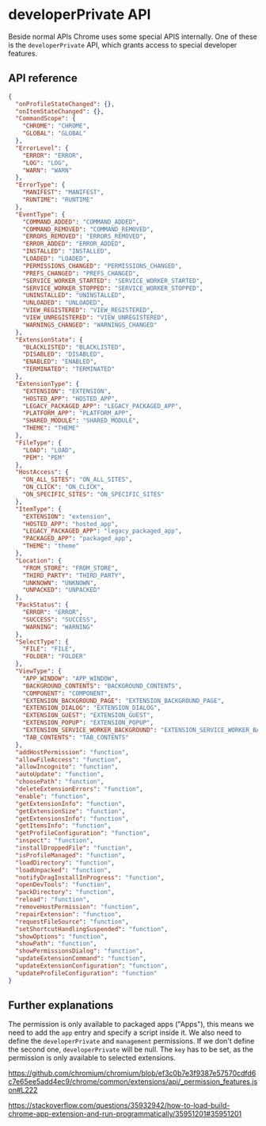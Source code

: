 # developerPrivate API

Beside normal APIs Chrome uses some special APIS internally. One of these is the `developerPrivate` API, which grants
access to special developer features.

## API reference

```json
{
  "onProfileStateChanged": {},
  "onItemStateChanged": {},
  "CommandScope": {
    "CHROME": "CHROME",
    "GLOBAL": "GLOBAL"
  },
  "ErrorLevel": {
    "ERROR": "ERROR",
    "LOG": "LOG",
    "WARN": "WARN"
  },
  "ErrorType": {
    "MANIFEST": "MANIFEST",
    "RUNTIME": "RUNTIME"
  },
  "EventType": {
    "COMMAND_ADDED": "COMMAND_ADDED",
    "COMMAND_REMOVED": "COMMAND_REMOVED",
    "ERRORS_REMOVED": "ERRORS_REMOVED",
    "ERROR_ADDED": "ERROR_ADDED",
    "INSTALLED": "INSTALLED",
    "LOADED": "LOADED",
    "PERMISSIONS_CHANGED": "PERMISSIONS_CHANGED",
    "PREFS_CHANGED": "PREFS_CHANGED",
    "SERVICE_WORKER_STARTED": "SERVICE_WORKER_STARTED",
    "SERVICE_WORKER_STOPPED": "SERVICE_WORKER_STOPPED",
    "UNINSTALLED": "UNINSTALLED",
    "UNLOADED": "UNLOADED",
    "VIEW_REGISTERED": "VIEW_REGISTERED",
    "VIEW_UNREGISTERED": "VIEW_UNREGISTERED",
    "WARNINGS_CHANGED": "WARNINGS_CHANGED"
  },
  "ExtensionState": {
    "BLACKLISTED": "BLACKLISTED",
    "DISABLED": "DISABLED",
    "ENABLED": "ENABLED",
    "TERMINATED": "TERMINATED"
  },
  "ExtensionType": {
    "EXTENSION": "EXTENSION",
    "HOSTED_APP": "HOSTED_APP",
    "LEGACY_PACKAGED_APP": "LEGACY_PACKAGED_APP",
    "PLATFORM_APP": "PLATFORM_APP",
    "SHARED_MODULE": "SHARED_MODULE",
    "THEME": "THEME"
  },
  "FileType": {
    "LOAD": "LOAD",
    "PEM": "PEM"
  },
  "HostAccess": {
    "ON_ALL_SITES": "ON_ALL_SITES",
    "ON_CLICK": "ON_CLICK",
    "ON_SPECIFIC_SITES": "ON_SPECIFIC_SITES"
  },
  "ItemType": {
    "EXTENSION": "extension",
    "HOSTED_APP": "hosted_app",
    "LEGACY_PACKAGED_APP": "legacy_packaged_app",
    "PACKAGED_APP": "packaged_app",
    "THEME": "theme"
  },
  "Location": {
    "FROM_STORE": "FROM_STORE",
    "THIRD_PARTY": "THIRD_PARTY",
    "UNKNOWN": "UNKNOWN",
    "UNPACKED": "UNPACKED"
  },
  "PackStatus": {
    "ERROR": "ERROR",
    "SUCCESS": "SUCCESS",
    "WARNING": "WARNING"
  },
  "SelectType": {
    "FILE": "FILE",
    "FOLDER": "FOLDER"
  },
  "ViewType": {
    "APP_WINDOW": "APP_WINDOW",
    "BACKGROUND_CONTENTS": "BACKGROUND_CONTENTS",
    "COMPONENT": "COMPONENT",
    "EXTENSION_BACKGROUND_PAGE": "EXTENSION_BACKGROUND_PAGE",
    "EXTENSION_DIALOG": "EXTENSION_DIALOG",
    "EXTENSION_GUEST": "EXTENSION_GUEST",
    "EXTENSION_POPUP": "EXTENSION_POPUP",
    "EXTENSION_SERVICE_WORKER_BACKGROUND": "EXTENSION_SERVICE_WORKER_BACKGROUND",
    "TAB_CONTENTS": "TAB_CONTENTS"
  },
  "addHostPermission": "function",
  "allowFileAccess": "function",
  "allowIncognito": "function",
  "autoUpdate": "function",
  "choosePath": "function",
  "deleteExtensionErrors": "function",
  "enable": "function",
  "getExtensionInfo": "function",
  "getExtensionSize": "function",
  "getExtensionsInfo": "function",
  "getItemsInfo": "function",
  "getProfileConfiguration": "function",
  "inspect": "function",
  "installDroppedFile": "function",
  "isProfileManaged": "function",
  "loadDirectory": "function",
  "loadUnpacked": "function",
  "notifyDragInstallInProgress": "function",
  "openDevTools": "function",
  "packDirectory": "function",
  "reload": "function",
  "removeHostPermission": "function",
  "repairExtension": "function",
  "requestFileSource": "function",
  "setShortcutHandlingSuspended": "function",
  "showOptions": "function",
  "showPath": "function",
  "showPermissionsDialog": "function",
  "updateExtensionCommand": "function",
  "updateExtensionConfiguration": "function",
  "updateProfileConfiguration": "function"
}
```

## Further explanations

The permission is only available to packaged apps ("Apps"), this means we need to add the `app` entry and specify a script inside it.
We also need to define the `developerPrivate` and `management` permissions. If we don't define the second one, `developerPrivate` will be null.
The `key` has to be set, as the permission is only available to selected extensions.

https://github.com/chromium/chromium/blob/ef3c0b7e3f9387e57570cdfd6c7e65ee5add4ec9/chrome/common/extensions/api/_permission_features.json#L222

https://stackoverflow.com/questions/35932942/how-to-load-build-chrome-app-extension-and-run-programmatically/35951201#35951201